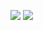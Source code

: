 ![](https://komarev.com/ghpvc/?username=yvoisen+&color=80aa3d+&style=plastic+&label=STALKERS+&base=2493) ![](https://komarev.com/ghpvc/?username=your-github-username&abbreviated=true)
